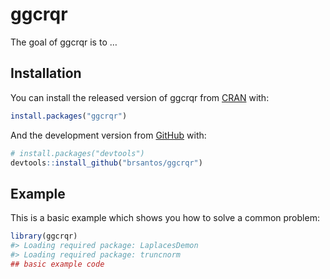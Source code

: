 
<!-- README.md is generated from README.Rmd. Please edit that file -->

# ggcrqr

<!-- badges: start -->

<!-- badges: end -->

The goal of ggcrqr is to …

## Installation

You can install the released version of ggcrqr from
[CRAN](https://CRAN.R-project.org) with:

``` r
install.packages("ggcrqr")
```

And the development version from [GitHub](https://github.com/) with:

``` r
# install.packages("devtools")
devtools::install_github("brsantos/ggcrqr")
```

## Example

This is a basic example which shows you how to solve a common problem:

``` r
library(ggcrqr)
#> Loading required package: LaplacesDemon
#> Loading required package: truncnorm
## basic example code
```
